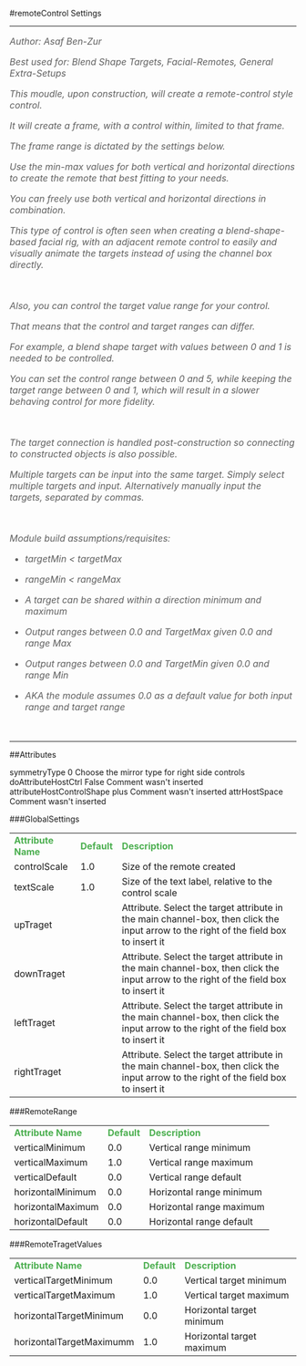 <body>
#remoteControl Settings
<hr width = 100%>
<font color = #5f5f5f size = 3pt>
<i>
Author: Asaf Ben-Zur <br>
Best used for: Blend Shape Targets, Facial-Remotes, General Extra-Setups <br>
This moudle, upon construction, will create a remote-control style control. <br>
It will create a frame, with a control within, limited to that frame. <br>
The frame range is dictated by the settings below. <br>
Use the min-max values for both vertical and horizontal directions to create the remote that best fitting to your needs. <br>
You can freely use both vertical and horizontal directions in combination. <br>
This type of control is often seen when creating a blend-shape-based facial rig, with an adjacent remote control to easily and visually animate the targets instead of using the channel box directly. <br>
 <br>
Also, you can control the target value range for your control. <br>
That means that the control and target ranges can differ. <br>
For example, a blend shape target with values between 0 and 1 is needed to be controlled. <br>
You can set the control range between 0 and 5, while keeping the target range between 0 and 1, which will result in a slower behaving control for more fidelity. <br>
 <br>
The target connection is handled post-construction so connecting to constructed objects is also possible. <br>
Multiple targets can be input into the same target. Simply select multiple targets and input. Alternatively manually input the targets, separated by commas. <br>
 <br>
Module build assumptions/requisites: <br>
- targetMin < targetMax <br>
- rangeMin < rangeMax <br>
- A target can be shared within a direction minimum and maximum <br>
- Output ranges between 0.0 and TargetMax given 0.0 and range Max <br>
- Output ranges between 0.0 and TargetMin given 0.0 and range Min <br>
- AKA the module assumes 0.0 as a default value for both input range and target range <br>
</i>
<br>
</font>
<hr width = 100%>
##Attributes
<tr><td>symmetryType</td>
<td>0</td>
<td>Choose the mirror type for right side controls</td></tr>
<tr><td>doAttributeHostCtrl</td>
<td>False</td>
<td>Comment wasn't inserted</td></tr>
<tr><td>attributeHostControlShape</td>
<td>plus</td>
<td>Comment wasn't inserted</td></tr>
<tr><td>attrHostSpace</td>
<td></td>
<td>Comment wasn't inserted</td></tr>
</table></font>
###GlobalSettings
<table><tr><td><b><font size = 3pt color = #4caf50>Attribute Name</td><td><font color = #4caf50><b>Default</td><td><font color = #4caf50><b>Description</td></tr>
<tr><td>controlScale</td>
<td>1.0</td>
<td>Size of the remote created</td></tr>
<tr><td>textScale</td>
<td>1.0</td>
<td>Size of the text label, relative to the control scale</td></tr>
<tr><td>upTraget</td>
<td></td>
<td>Attribute. Select the target attribute in the main channel-box, then click the input arrow to the right of the field box to insert it</td></tr>
<tr><td>downTraget</td>
<td></td>
<td>Attribute. Select the target attribute in the main channel-box, then click the input arrow to the right of the field box to insert it</td></tr>
<tr><td>leftTraget</td>
<td></td>
<td>Attribute. Select the target attribute in the main channel-box, then click the input arrow to the right of the field box to insert it</td></tr>
<tr><td>rightTraget</td>
<td></td>
<td>Attribute. Select the target attribute in the main channel-box, then click the input arrow to the right of the field box to insert it</td></tr>
</table></font>
###RemoteRange
<table><tr><td><b><font size = 3pt color = #4caf50>Attribute Name</td><td><font color = #4caf50><b>Default</td><td><font color = #4caf50><b>Description</td></tr>
<tr><td>verticalMinimum</td>
<td>0.0</td>
<td>Vertical range minimum</td></tr>
<tr><td>verticalMaximum</td>
<td>1.0</td>
<td>Vertical range maximum</td></tr>
<tr><td>verticalDefault</td>
<td>0.0</td>
<td>Vertical range default</td></tr>
<tr><td>horizontalMinimum</td>
<td>0.0</td>
<td>Horizontal range minimum</td></tr>
<tr><td>horizontalMaximum</td>
<td>0.0</td>
<td>Horizontal range maximum</td></tr>
<tr><td>horizontalDefault</td>
<td>0.0</td>
<td>Horizontal range default</td></tr>
</table></font>
###RemoteTragetValues
<table><tr><td><b><font size = 3pt color = #4caf50>Attribute Name</td><td><font color = #4caf50><b>Default</td><td><font color = #4caf50><b>Description</td></tr>
<tr><td>verticalTargetMinimum</td>
<td>0.0</td>
<td>Vertical target minimum</td></tr>
<tr><td>verticalTargetMaximum</td>
<td>1.0</td>
<td>Vertical target maximum</td></tr>
<tr><td>horizontalTargetMinimum</td>
<td>0.0</td>
<td>Horizontal target minimum</td></tr>
<tr><td>horizontalTargetMaximumm</td>
<td>1.0</td>
<td>Horizontal target maximum</td></tr>
</table></font>
